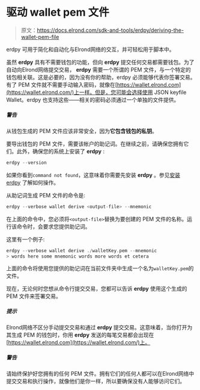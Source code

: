 # 驱动 wallet pem 文件

> 原文：<https://docs.elrond.com/sdk-and-tools/erdpy/deriving-the-wallet-pem-file>

 erdpy 可用于简化和自动化与Elrond网络的交互，并可轻松用于脚本中。

虽然 **erdpy** 具有不需要钱包的功能，但向 **erdpy** 提交任何交易都需要钱包。为了自动向Elrond网络提交交易， **erdpy** 需要一个所谓的 PEM 文件，与一个特定的钱包相关联。这是必要的，因为没有你的帮助，erdpy 必须能够代表你签署交易。有了 PEM 文件就不需要手动输入密码，就像在[https://wallet.elrond.com](https://wallet.elrond.com/)上一样。但是，您可能会选择使用 JSON keyfile Wallet。erdpy 也支持这些——相关的密码必须通过一个单独的文件提供。

##### 警告

从钱包生成的 PEM 文件应该非常安全，因为**它包含钱包的私钥**。

要导出钱包的 PEM 文件，需要该帐户的助记词。在继续之前，请确保您拥有它们。此外，确保您的系统上安装了 **erdpy** :

```rust
erdpy --version 
```

如果你看到`command not found`，这意味着你需要先安装 **erdpy** 。参见[安装 erdpy](/sdk-and-tools/erdpy/installing-erdpy) 了解如何操作。

从助记词生成 PEM 文件的命令是:

```rust
erdpy --verbose wallet derive <output-file> --mnemonic 
```

在上面的命令中，您必须将`<output-file>`替换为要创建的 PEM 文件的名称。运行该命令时，会要求您提供助记词。

这里有一个例子:

```rust
erdpy --verbose wallet derive ./walletKey.pem --mnemonic
> words here some mnemonic words more words et cetera 
```

上面的命令将使用您提供的助记词在当前文件夹中生成一个名为`walletKey.pem`的文件。

现在，无论何时您想从命令行提交交易，您都可以告诉 **erdpy** 使用这个生成的 PEM 文件来签署交易。

##### 提示

Elrond网络不区分手动提交交易和通过 **erdpy** 提交交易。这意味着，当你打开为其生成 PEM 的钱包时，你用 **erdpy** 发送的每笔交易都会出现在[https://wallet.elrond.com](https://wallet.elrond.com/)上。

##### 警告

请始终保护好您拥有的任何 PEM 文件。拥有它们的任何人都可以在Elrond网络中提交交易和执行操作，就像他们是你一样，所以要确保没有人能够访问它们。
